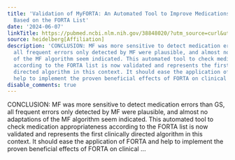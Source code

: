 ```yaml
---
title: 'Validation of MyFORTA: An Automated Tool to Improve Medications in Older People
  Based on the FORTA List'
date: '2024-06-07'
linkTitle: https://pubmed.ncbi.nlm.nih.gov/38848020/?utm_source=curl&utm_medium=rss&utm_campaign=pubmed-2&utm_content=1FakS-2QOkCT8HsMOQP1bCRQ4YzyumYOmxmF0moLsQ3dFB1E9V&fc=20220326224207&ff=20240608181807&v=2.18.0.post9+e462414
source: heidelberg[Affiliation]
description: 'CONCLUSION: MF was more sensitive to detect medication errors than GS,
  all frequent errors only detected by MF were plausible, and almost no adaptations
  of the MF algorithm seem indicated. This automated tool to check medication appropriateness
  according to the FORTA list is now validated and represents the first clinically
  directed algorithm in this context. It should ease the application of FORTA and
  help to implement the proven beneficial effects of FORTA on clinical ...'
disable_comments: true
---
```

CONCLUSION: MF was more sensitive to detect medication errors than GS, all frequent errors only detected by MF were plausible, and almost no adaptations of the MF algorithm seem indicated. This automated tool to check medication appropriateness according to the FORTA list is now validated and represents the first clinically directed algorithm in this context. It should ease the application of FORTA and help to implement the proven beneficial effects of FORTA on clinical ...